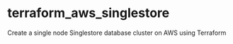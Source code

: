 # terraform_aws_singlestore
Create a single node Singlestore database cluster on AWS using Terraform
